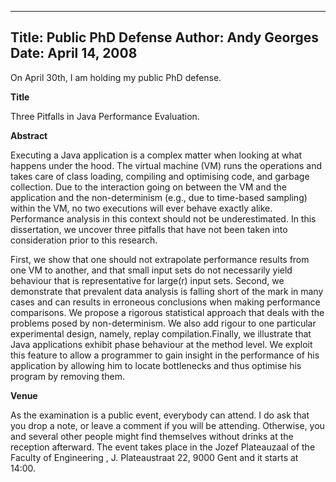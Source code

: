 -----
Title:  Public PhD Defense
Author: Andy Georges
Date: April 14, 2008
-----







On April 30th, I am holding my public PhD defense.


**Title**


Three Pitfalls in Java Performance Evaluation.


**Abstract**


Executing a Java application is a complex matter when looking at what
happens under the hood. The virtual machine (VM) runs the operations and
takes care of class loading, compiling and optimising code, and garbage
collection. Due to the interaction going on between the VM and the
application and the non-determinism (e.g., due to time-based sampling)
within the VM, no two executions will ever behave exactly alike.
Performance analysis in this context should not be underestimated. In
this dissertation, we uncover three pitfalls that have not been taken
into consideration prior to this research.


First, we show that one should not extrapolate performance results from
one VM to another, and that small input sets do not necessarily yield
behaviour that is representative for large(r) input sets. Second, we
demonstrate that prevalent data analysis is falling short of the mark in
many cases and can results in erroneous conclusions when making
performance comparisons. We propose a rigorous statistical approach that
deals with the problems posed by non-determinism. We also add rigour to
one particular experimental design, namely, replay compilation.Finally,
we illustrate that Java applications exhibit phase behaviour at the
method level. We exploit this feature to allow a programmer to gain
insight in the performance of his application by allowing him to locate
bottlenecks and thus optimise his program by removing them.


**Venue**


As the examination is a public event, everybody can attend. I do ask
that you drop a note, or leave a comment if you will be attending.
Otherwise, you and several other people might find themselves without
drinks at the reception afterward. The event takes place in the Jozef
Plateauzaal of the Faculty of Engineering , J. Plateaustraat 22, 9000
Gent and it starts at 14:00.




